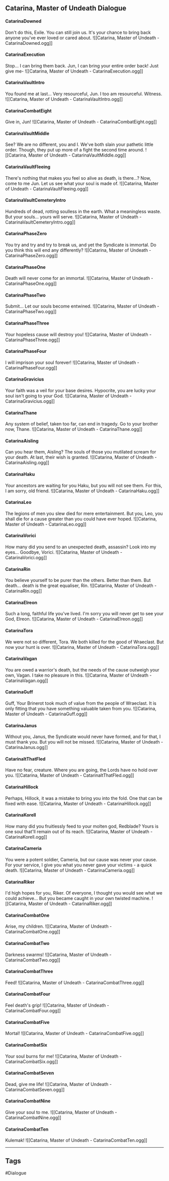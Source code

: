 ## Catarina, Master of Undeath Dialogue
#### CatarinaDowned
Don't do this, Exile. You can still join us. It's your chance to bring back anyone you've ever loved or cared about.
![[Catarina, Master of Undeath - CatarinaDowned.ogg]]

#### CatarinaExecution
Stop... I can bring them back. Jun, I can bring your entire order back! Just give me-
![[Catarina, Master of Undeath - CatarinaExecution.ogg]]

#### CatarinaVaultIntro
You found me at last... Very resourceful, Jun. I too am resourceful. Witness.
![[Catarina, Master of Undeath - CatarinaVaultIntro.ogg]]

#### CatarinaCombatEight
Give in, Jun!
![[Catarina, Master of Undeath - CatarinaCombatEight.ogg]]

#### CatarinaVaultMiddle
See? We are no different, you and I. We've both slain your pathetic little order. Though, they put up more of a fight the second time around.
![[Catarina, Master of Undeath - CatarinaVaultMiddle.ogg]]

#### CatarinaVaultFleeing
There's nothing that makes you feel so alive as death, is there...? Now, come to me Jun. Let us see what your soul is made of.
![[Catarina, Master of Undeath - CatarinaVaultFleeing.ogg]]

#### CatarinaVaultCemeteryIntro
Hundreds of dead, rotting soulless in the earth. What a meaningless waste. But your souls... yours will serve.
![[Catarina, Master of Undeath - CatarinaVaultCemeteryIntro.ogg]]

#### CatarinaPhaseZero
You try and try and try to break us, and yet the Syndicate is immortal. Do you think this will end any differently?
![[Catarina, Master of Undeath - CatarinaPhaseZero.ogg]]

#### CatarinaPhaseOne
Death will never come for an immortal.
![[Catarina, Master of Undeath - CatarinaPhaseOne.ogg]]

#### CatarinaPhaseTwo
Submit... Let our souls become entwined.
![[Catarina, Master of Undeath - CatarinaPhaseTwo.ogg]]

#### CatarinaPhaseThree
Your hopeless cause will destroy you!
![[Catarina, Master of Undeath - CatarinaPhaseThree.ogg]]

#### CatarinaPhaseFour
I will imprison your soul forever!
![[Catarina, Master of Undeath - CatarinaPhaseFour.ogg]]

#### CatarinaGravicius
Your faith was a veil for your base desires. Hypocrite, you are lucky your soul isn't going to your God.
![[Catarina, Master of Undeath - CatarinaGravicius.ogg]]

#### CatarinaThane
Any system of belief, taken too far, can end in tragedy. Go to your brother now, Thane.
![[Catarina, Master of Undeath - CatarinaThane.ogg]]

#### CatarinaAisling
Can you hear them, Aisling? The souls of those you mutilated scream for your death. At last, their wish is granted.
![[Catarina, Master of Undeath - CatarinaAisling.ogg]]

#### CatarinaHaku
Your ancestors are waiting for you Haku, but you will not see them. For this, I am sorry, old friend.
![[Catarina, Master of Undeath - CatarinaHaku.ogg]]

#### CatarinaLeo
The legions of men you slew died for mere entertainment. But you, Leo, you shall die for a cause greater than you could have ever hoped.
![[Catarina, Master of Undeath - CatarinaLeo.ogg]]

#### CatarinaVorici
How many did you send to an unexpected death, assassin? Look into my eyes... Goodbye, Vorici.
![[Catarina, Master of Undeath - CatarinaVorici.ogg]]

#### CatarinaRin
You believe yourself to be purer than the others. Better than them. But death... death is the great equaliser, Rin.
![[Catarina, Master of Undeath - CatarinaRin.ogg]]

#### CatarinaElreon
Such a long, faithful life you've lived. I'm sorry you will never get to see your God, Elreon.
![[Catarina, Master of Undeath - CatarinaElreon.ogg]]

#### CatarinaTora
We were not so different, Tora. We both killed for the good of Wraeclast. But now your hunt is over.
![[Catarina, Master of Undeath - CatarinaTora.ogg]]

#### CatarinaVagan
You are owed a warrior's death, but the needs of the cause outweigh your own, Vagan. I take no pleasure in this.
![[Catarina, Master of Undeath - CatarinaVagan.ogg]]

#### CatarinaGuff
Guff, Your Brinerot took much of value from the people of Wraeclast. It is only fitting that you have something valuable taken from you.
![[Catarina, Master of Undeath - CatarinaGuff.ogg]]

#### CatarinaJanus
Without you, Janus, the Syndicate would never have formed, and for that, I must thank you. But you will not be missed.
![[Catarina, Master of Undeath - CatarinaJanus.ogg]]

#### CatarinaItThatFled
Have no fear, creature. Where you are going, the Lords have no hold over you.
![[Catarina, Master of Undeath - CatarinaItThatFled.ogg]]

#### CatarinaHillock
Perhaps, Hillock, it was a mistake to bring you into the fold. One that can be fixed with ease.
![[Catarina, Master of Undeath - CatarinaHillock.ogg]]

#### CatarinaKorell
How many did you fruitlessly feed to your molten god, Redblade? Yours is one soul that'll remain out of its reach.
![[Catarina, Master of Undeath - CatarinaKorell.ogg]]

#### CatarinaCameria
You were a potent soldier, Cameria, but our cause was never your cause. For your service, I give you what you never gave your victims - a quick death.
![[Catarina, Master of Undeath - CatarinaCameria.ogg]]

#### CatarinaRiker
I'd high hopes for you, Riker. Of everyone, I thought you would see what we could achieve... But you became caught in your own twisted machine.
![[Catarina, Master of Undeath - CatarinaRiker.ogg]]

#### CatarinaCombatOne
Arise, my children.
![[Catarina, Master of Undeath - CatarinaCombatOne.ogg]]

#### CatarinaCombatTwo
Darkness swarms!
![[Catarina, Master of Undeath - CatarinaCombatTwo.ogg]]

#### CatarinaCombatThree
Feed!
![[Catarina, Master of Undeath - CatarinaCombatThree.ogg]]

#### CatarinaCombatFour
Feel death's grip!
![[Catarina, Master of Undeath - CatarinaCombatFour.ogg]]

#### CatarinaCombatFive
Mortal!
![[Catarina, Master of Undeath - CatarinaCombatFive.ogg]]

#### CatarinaCombatSix
Your soul burns for me!
![[Catarina, Master of Undeath - CatarinaCombatSix.ogg]]

#### CatarinaCombatSeven
Dead, give me life!
![[Catarina, Master of Undeath - CatarinaCombatSeven.ogg]]

#### CatarinaCombatNine
Give your soul to me.
![[Catarina, Master of Undeath - CatarinaCombatNine.ogg]]

#### CatarinaCombatTen
Kulemak!
![[Catarina, Master of Undeath - CatarinaCombatTen.ogg]]

---
## Tags
#Dialogue
